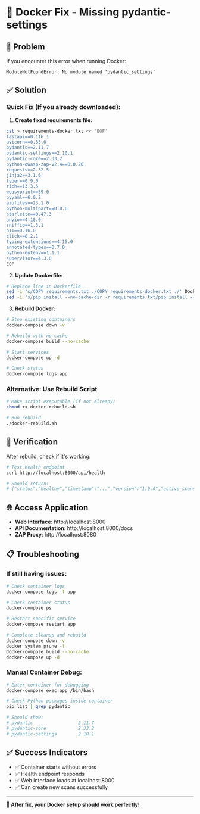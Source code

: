 # 🐳 Docker Fix - Missing pydantic-settings

## 🚨 **Problem**
If you encounter this error when running Docker:
```
ModuleNotFoundError: No module named 'pydantic_settings'
```

## ✅ **Solution**

### **Quick Fix (If you already downloaded):**

1. **Create fixed requirements file:**
```bash
cat > requirements-docker.txt << 'EOF'
fastapi==0.116.1
uvicorn==0.35.0
pydantic==2.11.7
pydantic-settings==2.10.1
pydantic-core==2.33.2
python-owasp-zap-v2.4==0.0.20
requests==2.32.5
jinja2==3.1.6
typer==0.9.0
rich==13.3.5
weasyprint==59.0
pyyaml==6.0.2
aiofiles==23.1.0
python-multipart==0.0.6
starlette==0.47.3
anyio==4.10.0
sniffio==1.3.1
h11==0.16.0
click==8.2.1
typing-extensions==4.15.0
annotated-types==0.7.0
python-dotenv==1.1.1
supervisor==4.3.0
EOF
```

2. **Update Dockerfile:**
```bash
# Replace line in Dockerfile
sed -i 's/COPY requirements.txt ./COPY requirements-docker.txt ./' Dockerfile
sed -i 's/pip install --no-cache-dir -r requirements.txt/pip install --no-cache-dir -r requirements-docker.txt/' Dockerfile
```

3. **Rebuild Docker:**
```bash
# Stop existing containers
docker-compose down -v

# Rebuild with no cache
docker-compose build --no-cache

# Start services
docker-compose up -d

# Check status
docker-compose logs app
```

### **Alternative: Use Rebuild Script**
```bash
# Make script executable (if not already)
chmod +x docker-rebuild.sh

# Run rebuild
./docker-rebuild.sh
```

## 🎯 **Verification**

After rebuild, check if it's working:
```bash
# Test health endpoint
curl http://localhost:8000/api/health

# Should return:
# {"status":"healthy","timestamp":"...","version":"1.0.0","active_scans":0}
```

## 🌐 **Access Application**
- **Web Interface**: http://localhost:8000
- **API Documentation**: http://localhost:8000/docs
- **ZAP Proxy**: http://localhost:8080

## 📋 **Troubleshooting**

### **If still having issues:**
```bash
# Check container logs
docker-compose logs -f app

# Check container status
docker-compose ps

# Restart specific service
docker-compose restart app

# Complete cleanup and rebuild
docker-compose down -v
docker system prune -f
docker-compose build --no-cache
docker-compose up -d
```

### **Manual Container Debug:**
```bash
# Enter container for debugging
docker-compose exec app /bin/bash

# Check Python packages inside container
pip list | grep pydantic

# Should show:
# pydantic                 2.11.7
# pydantic-core            2.33.2
# pydantic-settings        2.10.1
```

## ✅ **Success Indicators**
- ✅ Container starts without errors
- ✅ Health endpoint responds
- ✅ Web interface loads at localhost:8000
- ✅ Can create new scans successfully

---

**🎉 After fix, your Docker setup should work perfectly!**